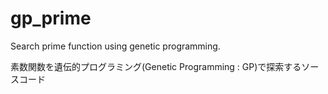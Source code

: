# gp_prime
Search prime function using genetic programming.

素数関数を遺伝的プログラミング(Genetic Programming : GP)で探索するソースコード

